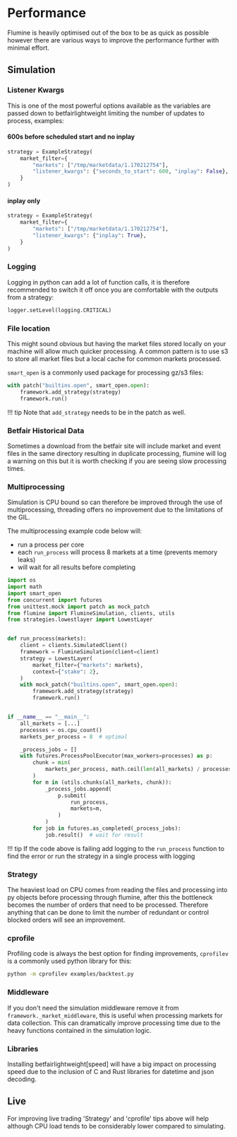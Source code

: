 # Performance

Flumine is heavily optimised out of the box to be as quick as possible however there are various ways to improve the performance further with minimal effort.

## Simulation

### Listener Kwargs

This is one of the most powerful options available as the variables are passed down to betfairlightweight limiting the number of updates to process, examples:

#### 600s before scheduled start and no inplay

```python
strategy = ExampleStrategy(
    market_filter={
        "markets": ["/tmp/marketdata/1.170212754"],
        "listener_kwargs": {"seconds_to_start": 600, "inplay": False},
    }
)
```

#### inplay only

```python
strategy = ExampleStrategy(
    market_filter={
        "markets": ["/tmp/marketdata/1.170212754"],
        "listener_kwargs": {"inplay": True},
    }
)
```

### Logging

Logging in python can add a lot of function calls, it is therefore recommended to switch it off once you are comfortable with the outputs from a strategy:

```python
logger.setLevel(logging.CRITICAL)
```

### File location

This might sound obvious but having the market files stored locally on your machine will allow much quicker processing. A common pattern is to use s3 to store all market files but a local cache for common markets processed.

`smart_open` is a commonly used package for processing gz/s3 files:

```python
with patch("builtins.open", smart_open.open):
    framework.add_strategy(strategy)
    framework.run()
```

!!! tip
    Note that `add_strategy` needs to be in the patch as well.


### Betfair Historical Data

Sometimes a download from the betfair site will include market and event files in the same directory resulting in duplicate processing, flumine will log a warning on this but it is worth checking if you are seeing slow processing times.

### Multiprocessing

Simulation is CPU bound so can therefore be improved through the use of multiprocessing, threading offers no improvement due to the limitations of the GIL.

The multiprocessing example code below will:

- run a process per core
- each `run_process` will process 8 markets at a time (prevents memory leaks)
- will wait for all results before completing

```python
import os
import math
import smart_open
from concurrent import futures
from unittest.mock import patch as mock_patch
from flumine import FlumineSimulation, clients, utils
from strategies.lowestlayer import LowestLayer


def run_process(markets):
    client = clients.SimulatedClient()
    framework = FlumineSimulation(client=client)
    strategy = LowestLayer(
        market_filter={"markets": markets},
        context={"stake": 2},
    )
    with mock_patch("builtins.open", smart_open.open):
        framework.add_strategy(strategy)
        framework.run()


if __name__ == "__main__":
    all_markets = [...]
    processes = os.cpu_count()
    markets_per_process = 8  # optimal

    _process_jobs = []
    with futures.ProcessPoolExecutor(max_workers=processes) as p:
        chunk = min(
            markets_per_process, math.ceil(len(all_markets) / processes)
        )
        for m in (utils.chunks(all_markets, chunk)):
            _process_jobs.append(
                p.submit(
                    run_process,
                    markets=m,
                )
            )
        for job in futures.as_completed(_process_jobs):
            job.result()  # wait for result
```

!!! tip
    If the code above is failing add logging to the `run_process` function to find the error or run the strategy in a single process with logging

### Strategy

The heaviest load on CPU comes from reading the files and processing into py objects before processing through flumine, after this the bottleneck becomes the number of orders that need to be processed. Therefore anything that can be done to limit the number of redundant or control blocked orders will see an improvement.

### cprofile

Profiling code is always the best option for finding improvements, `cprofilev` is a commonly used python library for this:

```bash
python -m cprofilev examples/backtest.py
```

### Middleware

If you don't need the simulation middleware remove it from `framework._market_middleware`, this is useful when processing markets for data collection. This can dramatically improve processing time due to the heavy functions contained in the simulation logic.

### Libraries

Installing betfairlightweight[speed] will have a big impact on processing speed due to the inclusion of C and Rust libraries for datetime and json decoding.

## Live

For improving live trading 'Strategy' and 'cprofile' tips above will help although CPU load tends to be considerably lower compared to simulating.
